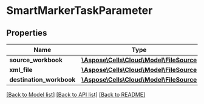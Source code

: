 # SmartMarkerTaskParameter

## Properties
Name | Type | Description | Notes
------------ | ------------- | ------------- | -------------
**source_workbook** | [**\Aspose\Cells\Cloud\Model\FileSource**](FileSource.md) |  | [optional] 
**xml_file** | [**\Aspose\Cells\Cloud\Model\FileSource**](FileSource.md) |  | [optional] 
**destination_workbook** | [**\Aspose\Cells\Cloud\Model\FileSource**](FileSource.md) |  | [optional] 

[[Back to Model list]](../README.md#documentation-for-models) [[Back to API list]](../README.md#documentation-for-api-endpoints) [[Back to README]](../README.md)


